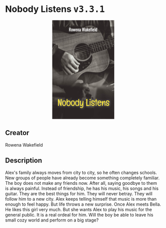 
# Nobody Listens <kbd>v3.3.1</kbd>

<center>
  <img src="./cover-1024.jpg"/>
</center>

## Creator
Rowena Wakefield

## Description
Alex's family always moves from city to city, so he often changes schools. New groups of people have already become something completely familiar. The boy does not make any friends now. After all, saying goodbye to them is always painful. Instead of friendship, he has his music, his songs and his guitar. They are the best things for him. They will never betray. They will follow him to a new city. Alex keeps telling himself that music is more than enough to feel happy. But life throws a new surprise. Once Alex meets Bella. He likes this girl very much. But she wants Alex to play his music for the general public. It is a real ordeal for him. Will the boy be able to leave his small cozy world and perform on a big stage? 
